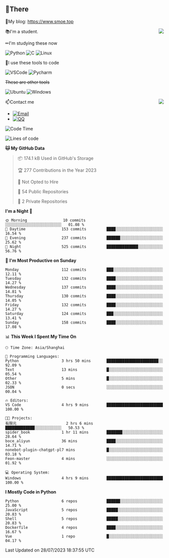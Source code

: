 
## 👏There

📰My blog: https://www.smoe.top

<img align="right" src="https://github-readme-stats.vercel.app/api/top-langs/?username=AkashiCoin"/>


📚I'm a student.

✏I'm studying these now

![Python](https://img.shields.io/badge/-Python-blue?style=flat-square&logo=Python&logoColor=fff)
![C](https://img.shields.io/badge/-C-585858?style=flat-square&logo=C&logoColor=fff)
![Linux](https://img.shields.io/badge/-Linux-black?style=flat-square&logo=Linux&logoColor=fff)

🔨I use these tools to code

![VSCode](https://img.shields.io/badge/-VSCode-blue?style=flat-square&logo=visualstudiocode&logoColor=fff)
![Pycharm](https://img.shields.io/badge/-Pycharm-green?style=flat-square&logo=pycharm&logoColor=fff)

 ~~These are other tools~~

![Ubuntu](https://img.shields.io/badge/-Ubuntu-orange?style=flat-square&logo=Ubuntu&logoColor=fff)
![Windows](https://img.shields.io/badge/-Windows-blue?style=flat-square&logo=Windows&logoColor=fff)

<img align="right" src="https://github-readme-stats.vercel.app/api?username=AkashiCoin" />


📫Contact me

* [![Email](https://img.shields.io/badge/Email-l1040186796@gmail.com-1?style=social&logoColor=fff)](mailto:l1040186796@gmail.com)
* [![QQ](https://img.shields.io/badge/QQ-1040186796-1?style=social&logoColor=fff)](tencent://AddContact/?fromId=45&fromSubId=1&subcmd=all&uin=1040186796&website=www.oicqzone.com)

<!--START_SECTION:waka-->
![Code Time](http://img.shields.io/badge/Code%20Time-824%20hrs%207%20mins-blue)

![Lines of code](https://img.shields.io/badge/From%20Hello%20World%20I%27ve%20Written-241.9%20thousand%20lines%20of%20code-blue)

**🐱 My GitHub Data** 

> 📦 174.1 kB Used in GitHub's Storage 
 > 
> 🏆 277 Contributions in the Year 2023
 > 
> 🚫 Not Opted to Hire
 > 
> 📜 54 Public Repositories 
 > 
> 🔑 2 Private Repositories 
 > 
**I'm a Night 🦉** 

```text
🌞 Morning                10 commits          ░░░░░░░░░░░░░░░░░░░░░░░░░   01.08 % 
🌆 Daytime                153 commits         ████░░░░░░░░░░░░░░░░░░░░░   16.54 % 
🌃 Evening                237 commits         ██████░░░░░░░░░░░░░░░░░░░   25.62 % 
🌙 Night                  525 commits         ██████████████░░░░░░░░░░░   56.76 % 
```
📅 **I'm Most Productive on Sunday** 

```text
Monday                   112 commits         ███░░░░░░░░░░░░░░░░░░░░░░   12.11 % 
Tuesday                  132 commits         ████░░░░░░░░░░░░░░░░░░░░░   14.27 % 
Wednesday                137 commits         ████░░░░░░░░░░░░░░░░░░░░░   14.81 % 
Thursday                 130 commits         ████░░░░░░░░░░░░░░░░░░░░░   14.05 % 
Friday                   132 commits         ████░░░░░░░░░░░░░░░░░░░░░   14.27 % 
Saturday                 124 commits         ███░░░░░░░░░░░░░░░░░░░░░░   13.41 % 
Sunday                   158 commits         ████░░░░░░░░░░░░░░░░░░░░░   17.08 % 
```


📊 **This Week I Spent My Time On** 

```text
🕑︎ Time Zone: Asia/Shanghai

💬 Programming Languages: 
Python                   3 hrs 50 mins       ███████████████████████░░   92.09 % 
Text                     13 mins             █░░░░░░░░░░░░░░░░░░░░░░░░   05.54 % 
Other                    5 mins              █░░░░░░░░░░░░░░░░░░░░░░░░   02.33 % 
JSON                     0 secs              ░░░░░░░░░░░░░░░░░░░░░░░░░   00.04 % 

🔥 Editors: 
VS Code                  4 hrs 9 mins        █████████████████████████   100.00 % 

🐱‍💻 Projects: 
有限元                      2 hrs 6 mins        █████████████░░░░░░░░░░░░   50.53 % 
spider_book              1 hr 11 mins        ███████░░░░░░░░░░░░░░░░░░   28.64 % 
boce_aliyun              36 mins             ████░░░░░░░░░░░░░░░░░░░░░   14.71 % 
nonebot-plugin-chatgpt-pl7 mins              █░░░░░░░░░░░░░░░░░░░░░░░░   03.18 % 
Feon-master              4 mins              ░░░░░░░░░░░░░░░░░░░░░░░░░   01.92 % 

💻 Operating System: 
Windows                  4 hrs 9 mins        █████████████████████████   100.00 % 
```

**I Mostly Code in Python** 

```text
Python                   6 repos             ██████░░░░░░░░░░░░░░░░░░░   25.00 % 
JavaScript               5 repos             █████░░░░░░░░░░░░░░░░░░░░   20.83 % 
Shell                    5 repos             █████░░░░░░░░░░░░░░░░░░░░   20.83 % 
Dockerfile               4 repos             ████░░░░░░░░░░░░░░░░░░░░░   16.67 % 
Vue                      1 repo              █░░░░░░░░░░░░░░░░░░░░░░░░   04.17 % 
```




 Last Updated on 28/07/2023 18:37:55 UTC
<!--END_SECTION:waka-->
